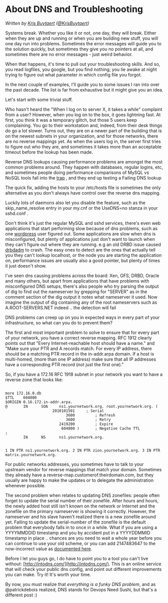 # About DNS and Troubleshooting 

_Written by [Kris Buytaert](http://www.krisbuytaert.be/blog/) ([@KrisBuytaert](http://twitter.com/krisbuytaert/))_

Systems break. Whether you like it or not, one day, they will break. Either
when they are up and running or when you are building new stuff, you will one
day run into problems. Sometimes the error messages will guide you to the
solution quickly, but sometimes they give you no pointers at all, and
sometimes there are no error messages - just weird behavior. 

When that happens, it's time to pull out your troubleshooting skills. And so,
you read logfiles, you google, but you find nothing; you lie awake at night
trying to figure out what parameter in which config file you forgot. 

In the next couple of examples, I'll guide you to some issues I ran into over
the past decade. The list is far from exhaustive but it might give you an idea.

Let's start with some trivial stuff.

Who hasn't heard the "When I log on to server X, it takes a while" complaint
from a user? However, when you log on to the box, it goes lightning fast.
At first, you think it was a temporary glitch, but those 5 users keep
complaining. You go to their workstation and, indeed, from their desk things do
go a lot slower.  Turns out, they are on a newer part of the building that is on
the newest subnets in your organization, and for those networks, there are no
reverse mappings yet. As when the users log in, the server first tries to
figure out who they are, and sometimes it takes more than an acceptable timeout
before the lookup has been made.

Reverse DNS lookups causing performance problems are amongst the most common
problems around. They happen with databases, regular logins, etc, and sometimes
people doing performance comparisons of MySQL vs NoSQL tools fall into the <a
href="http://www.ruturaj.net/redis-memcached-tokyo-tyrant-mysql-comparison#comment-22565">trap</a>
, and they end up testing a Failing DNS lookup


The quick fix, adding the hosts to your /etc/hosts file is sometimes the only
alternative as you don't always have control over the reverse dns mapping.  

Luckily lots of daemons also let you disable the feature, such as the
skip_name_resolve entry in your my.cnf  or the UseDNS=no stanza in your
sshd.conf .

Don't think it's just the regular MySQL and sshd services, there's even web
applications that start performing slow because of dns problems, such as one <a
href="http://blog.avirtualhome.com/2008/12/03/wordpress-being-slow-a-dns-problem/">wordpress</a>
user figured out.  Some applications are slow when dns is misconfigured,  but
plenty of applications just don't want to launch when they can't figure out
where they are running.  e.g an old DRBD issue caused <a
href="http://www.krisbuytaert.be/blog/yet-another-dns-issue">drbdadm</a> to
crash. The easy ones to detect are the ones that actually tell you they can't
lookup localhost, or the node you are starting the application on, performance
issues are usually also a good pointer,  but plenty of times it just doesn't
show.

I've seen dns causing problems across the board: Xen, GFS, DRBD, Oracle and
many others, but apart from applications that have problems with misconfigured
DNS setups, there's also people who try parsing the output of dig to find out
the nameserver by grepping for "SERVER"  as in the comment section of the dig
output it notes what nameserver it used. Now imagine the output of dig
containing any of the root nameservers such as  A.ROOT-SERVERS.NET  indeed ..
the detection will fail 

DNS problems can creep up on you in expected ways in every part of your
infrastructure, so what can you do to prevent them?

The first and most important problem to solve to ensure that for every part of
your network, you have a correct reverse mapping. RFC 1912 clearly points out
that "Every Internet-reachable host should have a name." and "Make sure your
PTR and A records match.  For every IP address, there should be a matching PTR
record in the in-addr.arpa domain.  If a host is multi-homed, (more than one IP
address) make sure that all IP addresses have a corresponding PTR record (not
just the first one)."

So, if you have a 172.16 RFC 1918 subnet in your network  you want to have a
reverse zone that looks like: 

<code>
more 172.16.0.db  
$TTL    604800
$ORIGIN 0.16.172.in-addr.arpa.
@       IN      SOA     ns1.yournetwork.org. root.yournetwork.org. (
                     2010101501		; Serial
                           3600         ; Refresh
                           3600         ; Retry
                        2419200         ; Expire
                         604800 )       ; Negative Cache TTL
;
        IN      NS      ns1.yournetwork.org.

1	IN	PTR	ns1.yournetwork.org.
2	IN	PTR	zion.yournetwork.org.
3	IN	PTR	matrix.yournetwork.org.
</code>

For public networks addresses, you sometimes have to talk to your upstream
vendor for reverse mappings that match your domain. Sometimes they already have
a reverse-map.customerof.theirdomain.com, but they usually are happy to make
the updates or to delegate the administration whenever possible.  

The second problem when relates to updating DNS zonefiles: people often forget
to update the serial number of their zonefile. After hours and hours, the newly
added host still isn't known on the network or Internet and the zonefile on the
primary nameserver is showing it correctly. However, the nameserver and his
slave haven't realized there is a new zonefile around yet. Failing to update
the serial-number of the zonefile is the default problem that everybody falls
in to once in a while. What if you are using a YYYYMMDDID timestamp and you by
accident put in a YYYYDDMMID timestamp in place .. chances are you need to wait
a whole year before you can continue to use your old scheme, or you can add
2147483647 to the now-incorrect value as [documented
here](http://www.krisbuytaert.be/blog/serial-typo).


Before I let you guys go, I do have to point you to a tool you can't live
without: [http://intodns.com/](http://intodns.com/). This is an online service
that will check your public dns config, and point out different improvements
you can make. Try it! It's worth your time.

By now, you must realize that _everything is a funky DNS problem_, and as
@patrickdebois realized, DNS stands for Devops Need Sushi, but that's a
different post :) 
